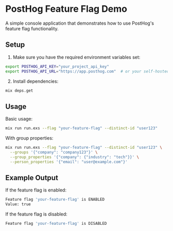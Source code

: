 # PostHog Feature Flag Demo

A simple console application that demonstrates how to use PostHog's feature flag functionality.

## Setup

1. Make sure you have the required environment variables set:

```bash
export POSTHOG_API_KEY="your_project_api_key"
export POSTHOG_API_URL="https://app.posthog.com"  # or your self-hosted instance
```

2. Install dependencies:

```bash
mix deps.get
```

## Usage

Basic usage:

```bash
mix run run.exs --flag "your-feature-flag" --distinct-id "user123"
```

With group properties:

```bash
mix run run.exs --flag "your-feature-flag" --distinct-id "user123" \
  --groups '{"company": "company123"}' \
  --group_properties '{"company": {"industry": "tech"}}' \
  --person_properties '{"email": "user@example.com"}'
```

## Example Output

If the feature flag is enabled:

```bash
Feature flag 'your-feature-flag' is ENABLED
Value: true
```

If the feature flag is disabled:

```bash
Feature flag 'your-feature-flag' is DISABLED
```
